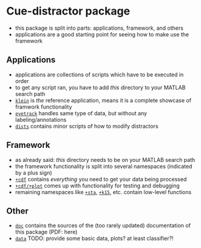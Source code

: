 Cue-distractor package
======================

- this package is split into parts: applications, framework, and others
- applications are a good starting point for seeing how to make use the framework

Applications
------------

- applications are collections of scripts which have to be executed in order
- to get any script ran, you have to add *this* directory to your MATLAB search path
- [`klein`]() is *the* reference application, means it is a complete showcase of framwork functionality
- [`eyetrack`]() handles same type of data, but without any labeling/annotations
- [`dists`]() contains minor scripts of how to modify distractors

Framework
---------

- as already said: *this* directory needs to be on your MATLAB search path
- the framework functionality is split into several namespaces (indicated by a plus sign)
- [`+cdf`]() contains *everything* you need to get your data being processed
- [`+cdf/+plot`]() comes up with functionality for testing and debugging
- remaining namespaces like [`+sta`](), [`+k15`](), etc. contain low-level functions

Other
-----

- [`doc`]() contains the sources of the (too rarely updated) documentation of this package (PDF: here)
- [`data`]() TODO: provide some basic data, plots? at least classifier?!

